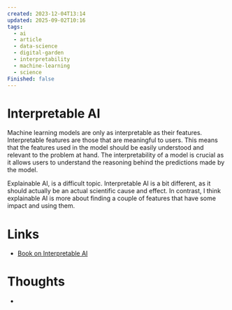 ```yaml
---
created: 2023-12-04T13:14
updated: 2025-09-02T10:16
tags:
  - ai
  - article
  - data-science
  - digital-garden
  - interpretability
  - machine-learning
  - science
Finished: false
---
```

# Interpretable AI

Machine learning models are only as interpretable as their features. Interpretable features are those that are meaningful to users. This means that the features used in the model should be easily understood and relevant to the problem at hand. The interpretability of a model is crucial as it allows users to understand the reasoning behind the predictions made by the model.


Explainable  AI, is a difficult topic. Interpretable AI is a bit different, as it should actually be an actual scientific cause and effect. In contrast, I think explainable AI is more about finding a couple of features that have some impact and using them.  


# Links
- [Book on Interpretable AI](https://christophm.github.io/interpretable-ml-book/)

# Thoughts 
- 


